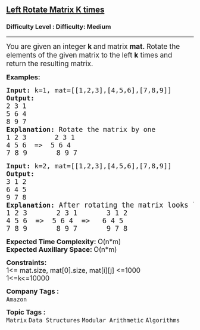 <h2><a href="https://www.geeksforgeeks.org/problems/left-rotate-matrix-k-times2351/0">Left Rotate Matrix K times</a></h2><h3>Difficulty Level : Difficulty: Medium</h3><hr><div class="problems_problem_content__Xm_eO"><p><span style="font-size: 14pt;">You are given an integer <strong>k </strong>and<strong> </strong>matrix&nbsp;<strong>mat.&nbsp;</strong>Rotate the elements of the given matrix to the left <strong>k</strong> times and return the resulting matrix.</span></p>
<p><strong><span style="font-size: 18px;">Examples:</span></strong></p>
<pre><span style="font-size: 18px;"><strong>Input: </strong>k=1, mat=[[1,2,3],[4,5,6],[7,8,9]]
<strong>Output:<br></strong>2 3 1<br>5 6 4
8 9 7
<strong>Explanation: </strong>Rotate the matrix by one<br>1 2 3       2 3 1<br>4 5 6  =&gt;  5 6 4<br></span><span style="font-size: 14pt;">7 8 9       8 9 7</span></pre>
<pre><span style="font-size: 18px;"><strong>Input: </strong>k=2, mat=[[1,2,3],[4,5,6],[7,8,9]]
<strong>Output:</strong>
3 1 2
6 4 5
9 7 8
<strong>Explanation:<span style="font-size: 14pt;"> </span></strong><span style="font-size: 14pt;">After rotating the matrix looks like<br>1 2 3       2 3 1       3 1 2<br>4 5 6  =&gt;  5 6 4  =&gt;   6 4 5<br></span></span><span style="font-size: 14pt;">7 8 9       8 9 7       9 7 8</span></pre>
<p><span style="font-size: 18px;"><strong>Expected Time Complexity: </strong>O(n*m)<br><strong>Expected Auxillary Space: </strong>O(n*m)</span></p>
<p><span style="font-size: 18px;"><strong>Constraints:</strong><br>1&lt;= mat.size, mat[0].size, mat[i][j] &lt;=1000<br>1&lt;=k&lt;=10000</span></p></div><p><span style=font-size:18px><strong>Company Tags : </strong><br><code>Amazon</code>&nbsp;<br><p><span style=font-size:18px><strong>Topic Tags : </strong><br><code>Matrix</code>&nbsp;<code>Data Structures</code>&nbsp;<code>Modular Arithmetic</code>&nbsp;<code>Algorithms</code>&nbsp;